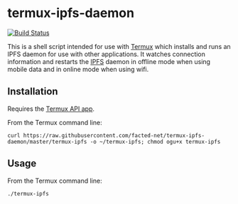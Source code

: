 # termux-ipfs-daemon

[![Build Status](https://travis-ci.org/facted-net/termux-ipfs-daemon.svg?branch=master)](https://travis-ci.org/facted-net/termux-ipfs-daemon)

This is a shell script intended for use with [Termux](https://termux.com/) which installs and runs an IPFS daemon for use with other applications.  It watches connection information and restarts the [IPFS](https://ipfs.io) daemon in offline mode when using mobile data and in online mode when using wifi.

## Installation
Requires the [Termux API app](https://termux.com/add-on-api.html).

From the Termux command line:

`curl https://raw.githubusercontent.com/facted-net/termux-ipfs-daemon/master/termux-ipfs -o ~/termux-ipfs; chmod ogu+x termux-ipfs`

## Usage
From the Termux command line:

`./termux-ipfs`
